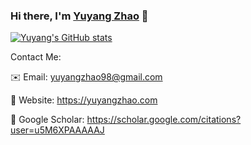 ### Hi there, I'm [Yuyang Zhao](http://yuyangzhao.com) 👋

<!--
**HeliosZhao/HeliosZhao** is a ✨ _special_ ✨ repository because its `README.md` (this file) appears on your GitHub profile.

Here are some ideas to get you started:

- 🔭 I’m currently working on ...
- 🌱 I’m currently learning ...
- 👯 I’m looking to collaborate on ...
- 🤔 I’m looking for help with ...
- 💬 Ask me about ...
- 📫 How to reach me: ...
- 😄 Pronouns: ...
- ⚡ Fun fact: ...
-->

[![Yuyang's GitHub stats](https://github-readme-stats.vercel.app/api?username=HeliosZhao)](https://github.com/HeliosZhao/github-readme-stats)

Contact Me:

✉️ Email: yuyangzhao98@gmail.com

🔗 Website: https://yuyangzhao.com

:mag_right: Google Scholar: https://scholar.google.com/citations?user=u5M6XPAAAAAJ



